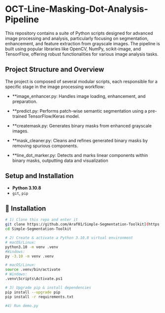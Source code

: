 # OCT-Line-Masking-Dot-Analysis-Pipeline

This repository contains a suite of Python scripts designed for advanced image processing and analysis, particularly focusing on segmentation, enhancement, and feature extraction from grayscale images. The pipeline is built using popular libraries like OpenCV, NumPy, scikit-image, and TensorFlow, offering robust functionalities for various image analysis tasks.

## Project Structure and Overview
The project is composed of several modular scripts, each responsible for a specific stage in the image processing workflow:

- **image_enhancer.py: Handles image loading, enhancement, and preparation.

- **predict.py: Performs patch-wise semantic segmentation using a pre-trained TensorFlow/Keras model.

- **createmask.py: Generates binary masks from enhanced grayscale images.

- **mask_cleaner.py: Cleans and refines generated binary masks by removing spurious components.

- **line_dot_marker.py: Detects and marks linear components within binary masks, outputting data and visualization

## Setup and Installation
- **Python 3.10.8**  
- `git`, `pip`

## 🔧 Installation
```bash
# 1) Clone this repo and enter it
git clone https://github.com/Araf01/Simple-Segmentation-Toolkit](https://github.com/Araf01/OCT-Line-Masking-Dot-Analysis-Pipeline
cd Simple-Segmentation-Toolkit

# 2) Create & activate a Python 3.10.8 virtual environment
# macOS/Linux:
python3.10 -m venv .venv
#Windows:
py -3.10 -m venv .venv

# macOS/Linux:
source .venv/bin/activate
# Windows:
.venv\Scripts\Activate.ps1

# 3) Upgrade pip & install dependencies
pip install --upgrade pip
pip install -r requirements.txt

#4) Run demo.py 
```
